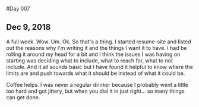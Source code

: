 #Day 007

## Dec 9, 2018

A full week. Wow. Um. Ok. So that's a thing. I started resume-site and listed out the reasons why I'm writing it and the things I want it to have. I had be rolling it around my head for a bit and I think the issues I was having on starting was deciding what to include, what to reach for, what to not include. And it all sounds basic but I have found it helpful to know where the limits are and push towards what it should be instead of what it could be.

Coffee helps. I was never a regular drinker because I probably went a little too hard and got jittery, but when you dial it in just right... so many things can get done.

